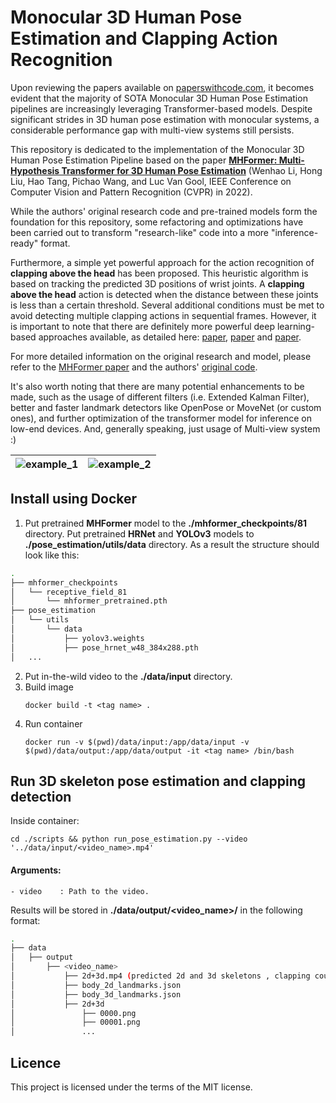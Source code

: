 # Monocular 3D Human Pose Estimation and Clapping Action Recognition

Upon reviewing the papers available on [paperswithcode.com](https://paperswithcode.com/sota/3d-human-pose-estimation-on-human36m), it becomes evident that the majority of SOTA Monocular 3D Human Pose Estimation pipelines are increasingly leveraging Transformer-based models. Despite significant strides in 3D human pose estimation with monocular systems, a considerable performance gap with multi-view systems still persists.

This repository is dedicated to the implementation of the Monocular 3D Human Pose Estimation Pipeline based on the paper [**MHFormer: Multi-Hypothesis Transformer for 3D Human Pose Estimation**](https://arxiv.org/pdf/2111.12707) (Wenhao Li, Hong Liu, Hao Tang, Pichao Wang, and Luc Van Gool, IEEE Conference on Computer Vision and Pattern Recognition (CVPR) in 2022).

While the authors' original research code and pre-trained models form the foundation for this repository, some refactoring and optimizations have been carried out to transform "research-like" code into a more "inference-ready" format.

Furthermore, a simple yet powerful approach for the action recognition of **clapping above the head** has been proposed. This heuristic algorithm is based on tracking the predicted 3D positions of wrist joints. A **clapping above the head** action is detected when the distance between these joints is less than a certain threshold. Several additional conditions must be met to avoid detecting multiple clapping actions in sequential frames. However, it is important to note that there are definitely more powerful deep learning-based approaches available, as detailed here: [paper](https://www.nature.com/articles/s41598-022-09293-8), [paper](https://link.springer.com/article/10.1007/s11042-022-14214-y) and [paper](https://arxiv.org/pdf/1807.02131.pdf).

For more detailed information on the original research and model, please refer to the [MHFormer paper](https://arxiv.org/pdf/2111.12707) and the authors' [original code](https://github.com/Vegetebird/MHFormer).

It's also worth noting that there are many potential enhancements to be made, such as the usage of different filters (i.e. Extended Kalman Filter), better and faster landmark detectors like OpenPose or MoveNet (or custom ones), and further optimization of the transformer model for inference on low-end devices. And, generally speaking, just usage of Multi-view system :)

| ![example_1](figure/example_1.GIF)  | ![example_2](figure/example_2.GIF) |
| ------------- | ------------- |

## Install using Docker
1. Put pretrained **MHFormer** model to the **./mhformer_checkpoints/81** directory.
Put pretrained **HRNet** and **YOLOv3** models to **./pose_estimation/utils/data** directory.
As a result the structure should look like this:
```bash
.
├── mhformer_checkpoints
│   └── receptive_field_81
│       └── mhformer_pretrained.pth
├── pose_estimation
│   └── utils
│       └── data
│           ├── yolov3.weights
│           ├── pose_hrnet_w48_384x288.pth
│   ...
```
2. Put in-the-wild video to the **./data/input** directory.
3. Build image
   ```shell
   docker build -t <tag name> .
   ```
4. Run container
   ```shell
   docker run -v $(pwd)/data/input:/app/data/input -v $(pwd)/data/output:/app/data/output -it <tag name> /bin/bash
   ```

## Run 3D skeleton pose estimation and clapping detection
Inside container:
   ```shell
   cd ./scripts && python run_pose_estimation.py --video '../data/input/<video_name>.mp4'
   ```
#### Arguments:
```
- video    : Path to the video.
```
Results will be stored in **./data/output/<video_name>/** in the following format:
```bash
.
├── data
│   ├── output
│       ├── <video_name>
│           ├── 2d+3d.mp4 (predicted 2d and 3d skeletons , clapping counter showed)
│           ├── body_2d_landmarks.json
│           ├── body_3d_landmarks.json
│           ├── 2d+3d
│               ├── 0000.png
│               ├── 00001.png
│               ...
```

## Licence

This project is licensed under the terms of the MIT license.
